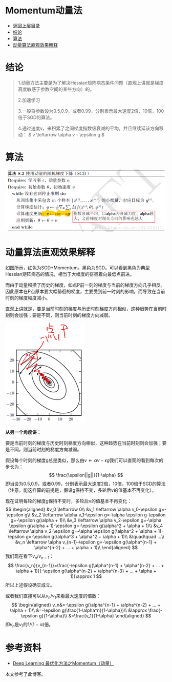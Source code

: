 # Momentum动量法

* [返回上层目录](../offline-learning.md)
* [结论](#结论)
* [算法](#算法)
* [动量算法直观效果解释](#动量算法直观效果解释)



# 结论

> 1.动量方法主要是为了解决Hessian矩阵病态条件问题（直观上讲就是梯度高度敏感于参数空间的某些方向）的。
>
> 2.加速学习
>
> 3.一般将参数设为0.5,0.9，或者0.99，分别表示最大速度2倍，10倍，100倍于SGD的算法。
>
> 4.通过速度v，来积累了之间梯度指数级衰减的平均，并且继续延该方向移动：
> $
> v \leftarrow \alpha v - \epsilon g
> $

# 算法

![momentum](pic/momentum.png)

# 动量算法直观效果解释

如图所示，红色为SGD+Momentum。黑色为SGD。可以看到黑色为典型Hessian矩阵病态的情况，相当于大幅度的徘徊着向最低点前进。

而由于动量积攒了历史的梯度，如点P前一刻的梯度与当前的梯度方向几乎相反。因此原本在P点原本要大幅徘徊的梯度，主要受到前一时刻的影响，而导致在当前时刻的梯度幅度减小。

直观上讲就是，要是当前时刻的梯度与历史时刻梯度方向相似，这种趋势在当前时刻则会加强；要是不同，则当前时刻的梯度方向减弱。

![momentum-explanation](pic/momentum-explanation.png)

**从另一个角度讲：**

要是当前时刻的梯度与历史时刻梯度方向相似，这种趋势在当前时刻则会加强；要是不同，则当前时刻的梯度方向减弱。

假设每个时刻的梯度g总是类似，那么由$v \leftarrow \alpha v - \epsilon g$我们可以直观的看到每次的步长为：
$$
\frac{\epsilon||g||}{1-\alpha}
$$
即当设为0.5,0.9，或者0.99，分别表示最大速度2倍，10倍，100倍于SGD的算法（注意，能这样算的前提是，假设g保持不变，多轮后v的值基本不再变化）。

现在证明每轮的梯度g保持不变时，多轮后v的值基本不再变化：
$$
\begin{aligned}
&v_0 \leftarrow 0\\
&v_1 \leftarrow \alpha v_0-\epsilon g=-\epsilon g\\
&v_2 \leftarrow \alpha v_1-\epsilon g=-\alpha \epsilon g-\epsilon g=-\epsilon g(\alpha + 1)\\
&v_3 \leftarrow \alpha v_2-\epsilon g=-\alpha \epsilon g(\alpha + 1)-\epsilon g=-\epsilon g(\alpha^2 + \alpha + 1)\\
&v_4 \leftarrow \alpha v_2-\epsilon g=-\alpha \epsilon g(\alpha^2 + \alpha + 1)-\epsilon g=-\epsilon g(\alpha^3 + \alpha^2 + \alpha + 1)\\
&\quad\quad ...\\
&v_n \leftarrow \alpha v_{n-1}-\epsilon g=-\epsilon g(\alpha^{n-1} + \alpha^{n-2} + ... + \alpha + 1)\\
\end{aligned}
$$
我们现在看下$v_{n}/v_{n-1}$：
$$
\frac{v_n}{v_{n-1}}=\frac{-\epsilon g(\alpha^{n-1} + \alpha^{n-2} + ... + \alpha + 1)}{-\epsilon g(\alpha^{n-2} + \alpha^{n-3} + ... + \alpha + 1)}\approx 1
$$
所以上述假设确实成立。

或者我们直接可以从$v_{n}/v_{1}$来看最大速度的倍数：
$$
\begin{aligned}
v_n&=-\epsilon g(\alpha^{n-1} + \alpha^{n-2} + ... + \alpha + 1)\\
&=-\epsilon g(\frac{1-\alpha^n}{1-\alpha})\\
&\approx \frac{-\epsilon g}{1-\alpha}\\
&=\frac{v_1}{1-\alpha}
\end{aligned}
$$
即$v_{n}$是$v_1$的$1/(1-\alpha)$倍。



# 参考资料

* [Deep Learning 最优化方法之Momentum（动量）](https://blog.csdn.net/bvl10101111/article/details/72615621)

本文参考了此博客。


